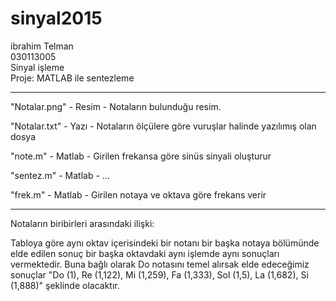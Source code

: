 # sinyal2015

ibrahim Telman</br>
030113005</br>
Sinyal işleme</br>
Proje: MATLAB ile sentezleme</br>

<hr>

"Notalar.png" - Resim - Notaların bulunduğu resim.</br>

"Notalar.txt" - Yazı - Notaların ölçülere göre vuruşlar halinde yazılımış olan dosya</br>

"note.m" - Matlab - Girilen frekansa göre sinüs sinyali oluşturur</br>

"sentez.m" - Matlab - ... </br>

"frek.m" - Matlab - Girilen notaya ve oktava göre frekans verir </br>

<hr>

Notaların biribirleri arasındaki ilişki:</br>

<p>Tabloya göre aynı oktav içerisindeki bir notanı bir başka notaya bölümünde elde edilen sonuç bir başka oktavdaki aynı işlemde aynı sonuçları vermektedir. Buna bağlı olarak Do notasını temel alırsak elde edeceğimiz sonuçlar "Do (1), Re (1,122), Mi (1,259), Fa (1,333), Sol (1,5), La (1,682), Si (1,888)" şeklinde olacaktır.</p>
